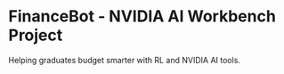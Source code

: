 # FinanceBot - NVIDIA AI Workbench Project

Helping graduates budget smarter with RL and NVIDIA AI tools.
